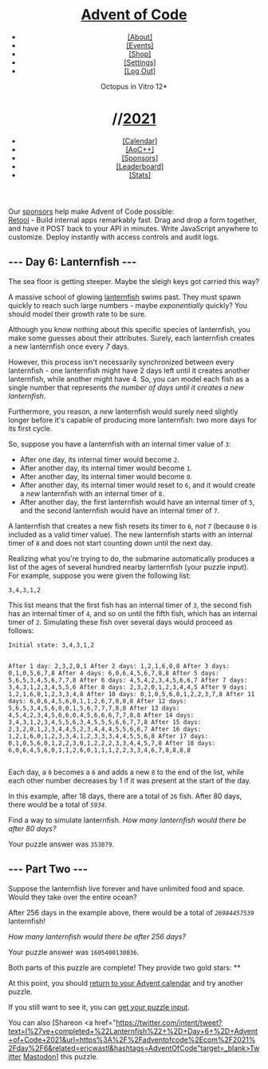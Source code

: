<!DOCTYPE html><html lang=en-us><meta content="text/html; charset=UTF-8"http-equiv=content-type><meta charset=utf-8><title>Day 6 - Advent of Code 2021</title><!--[if lt IE 9]><script src=/static/html5.js></script><![endif]--><link href=shared_files/css.css rel=stylesheet><link href=shared_files/style.css rel=stylesheet><link href=shared_files/highcontrast.css rel="stylesheet alternate"title="High Contrast"><link href=https://adventofcode.com/favicon.png rel="shortcut icon"><header><div><h1 class=title-global><a href=https://adventofcode.com/ >Advent of Code</a></h1><nav><ul><li><a href=https://adventofcode.com/2021/about>[About]</a><li><a href=https://adventofcode.com/2021/events>[Events]</a><li><a href=https://teespring.com/stores/advent-of-code target=_blank>[Shop]</a><li><a href=https://adventofcode.com/2021/settings>[Settings]</a><li><a href=https://adventofcode.com/2021/auth/logout>[Log Out]</a></ul></nav><div class=user>Octopus in Vitro <span class=star-count>12*</span></div></div><div><h1 class=title-event><span class=title-event-wrap>//</span><a href=https://adventofcode.com/2021>2021</a><span class=title-event-wrap></span></h1><nav><ul><li><a href=https://adventofcode.com/2021>[Calendar]</a><li><a href=https://adventofcode.com/2021/support>[AoC++]</a><li><a href=https://adventofcode.com/2021/sponsors>[Sponsors]</a><li><a href=https://adventofcode.com/2021/leaderboard>[Leaderboard]</a><li><a href=https://adventofcode.com/2021/stats>[Stats]</a></ul></nav></div></header><div id=sidebar><div id=sponsor><div class=quiet>Our <a href=https://adventofcode.com/2021/sponsors>sponsors</a> help make Advent of Code possible:</div><div class=sponsor><a href="https://retool.com/?utm_source=sponsor&utm_medium=event&utm_campaign=adventofcode"target=_blank onclick='ga&&ga("send","event","sponsor","sidebar",this.href)'rel=noopener>Retool</a> - Build internal apps remarkably fast. Drag and drop a form together, and have it POST back to your API in minutes. Write JavaScript anywhere to customize. Deploy instantly with access controls and audit logs.</div></div></div><main><script async src=shared_files/analytics.js></script><script>window.addEventListener("click",function(e,t,n){"CODE"===e.target.nodeName&&3===e.detail&&(t=window.getSelection(),t.removeAllRanges(),n=document.createRange(),n.selectNodeContents(e.target),t.addRange(n))})</script><article class=day-desc><h2>--- Day 6: Lanternfish ---</h2><p>The sea floor is getting steeper. Maybe the sleigh keys got carried this way?<p>A massive school of glowing <a href=https://en.wikipedia.org/wiki/Lanternfish target=_blank>lanternfish</a> swims past. They must spawn quickly to reach such large numbers - maybe <em>exponentially</em> quickly? You should model their growth rate to be sure.<p>Although you know nothing about this specific species of lanternfish, you make some guesses about their attributes. Surely, <span title="I heard you like lanternfish.">each lanternfish creates a new lanternfish</span> once every <em>7</em> days.<p>However, this process isn't necessarily synchronized between every lanternfish - one lanternfish might have 2 days left until it creates another lanternfish, while another might have 4. So, you can model each fish as a single number that represents <em>the number of days until it creates a new lanternfish</em>.<p>Furthermore, you reason, a <em>new</em> lanternfish would surely need slightly longer before it's capable of producing more lanternfish: two more days for its first cycle.<p>So, suppose you have a lanternfish with an internal timer value of <code>3</code>:<ul><li>After one day, its internal timer would become <code>2</code>.<li>After another day, its internal timer would become <code>1</code>.<li>After another day, its internal timer would become <code>0</code>.<li>After another day, its internal timer would reset to <code>6</code>, and it would create a <em>new</em> lanternfish with an internal timer of <code>8</code>.<li>After another day, the first lanternfish would have an internal timer of <code>5</code>, and the second lanternfish would have an internal timer of <code>7</code>.</ul><p>A lanternfish that creates a new fish resets its timer to <code>6</code>, <em>not <code>7</code></em> (because <code>0</code> is included as a valid timer value). The new lanternfish starts with an internal timer of <code>8</code> and does not start counting down until the next day.<p>Realizing what you're trying to do, the submarine automatically produces a list of the ages of several hundred nearby lanternfish (your puzzle input). For example, suppose you were given the following list:<pre><code>3,4,3,1,2</code></pre><p>This list means that the first fish has an internal timer of <code>3</code>, the second fish has an internal timer of <code>4</code>, and so on until the fifth fish, which has an internal timer of <code>2</code>. Simulating these fish over several days would proceed as follows:<pre><code>Initial state: 3,4,3,1,2
After  1 day:  2,3,2,0,1
After  2 days: 1,2,1,6,0,8
After  3 days: 0,1,0,5,6,7,8
After  4 days: 6,0,6,4,5,6,7,8,8
After  5 days: 5,6,5,3,4,5,6,7,7,8
After  6 days: 4,5,4,2,3,4,5,6,6,7
After  7 days: 3,4,3,1,2,3,4,5,5,6
After  8 days: 2,3,2,0,1,2,3,4,4,5
After  9 days: 1,2,1,6,0,1,2,3,3,4,8
After 10 days: 0,1,0,5,6,0,1,2,2,3,7,8
After 11 days: 6,0,6,4,5,6,0,1,1,2,6,7,8,8,8
After 12 days: 5,6,5,3,4,5,6,0,0,1,5,6,7,7,7,8,8
After 13 days: 4,5,4,2,3,4,5,6,6,0,4,5,6,6,6,7,7,8,8
After 14 days: 3,4,3,1,2,3,4,5,5,6,3,4,5,5,5,6,6,7,7,8
After 15 days: 2,3,2,0,1,2,3,4,4,5,2,3,4,4,4,5,5,6,6,7
After 16 days: 1,2,1,6,0,1,2,3,3,4,1,2,3,3,3,4,4,5,5,6,8
After 17 days: 0,1,0,5,6,0,1,2,2,3,0,1,2,2,2,3,3,4,4,5,7,8
After 18 days: 6,0,6,4,5,6,0,1,1,2,6,0,1,1,1,2,2,3,3,4,6,7,8,8,8,8
</code></pre><p>Each day, a <code>0</code> becomes a <code>6</code> and adds a new <code>8</code> to the end of the list, while each other number decreases by 1 if it was present at the start of the day.<p>In this example, after 18 days, there are a total of <code>26</code> fish. After 80 days, there would be a total of <code><em>5934</em></code>.<p>Find a way to simulate lanternfish. <em>How many lanternfish would there be after 80 days?</em></article><p>Your puzzle answer was <code>353079</code>.<article class=day-desc><h2 id=part2>--- Part Two ---</h2><p>Suppose the lanternfish live forever and have unlimited food and space. Would they take over the entire ocean?<p>After 256 days in the example above, there would be a total of <code><em>26984457539</em></code> lanternfish!<p><em>How many lanternfish would there be after 256 days?</em></article><p>Your puzzle answer was <code>1605400130036</code>.<p class=day-success>Both parts of this puzzle are complete! They provide two gold stars: **<p>At this point, you should <a href=https://adventofcode.com/2021>return to your Advent calendar</a> and try another puzzle.<p>If you still want to see it, you can <a href=https://adventofcode.com/2021/day/6/input target=_blank>get your puzzle input</a>.<p>You can also <span class=share>[Share<span class=share-content>on <a href="https://twitter.com/intent/tweet?text=I%27ve+completed+%22Lanternfish%22+%2D+Day+6+%2D+Advent+of+Code+2021&url=https%3A%2F%2Fadventofcode%2Ecom%2F2021%2Fday%2F6&related=ericwastl&hashtags=AdventOfCode"target=_blank>Twitter</a> <a href=javascript:void(0); target=_blank onclick='var e=prompt("Mastodon Instance / Server Name?");return"string"==typeof e&&e.length?void(this.href="https://"+e+"/share?text=I%27ve+completed+%22Lanternfish%22+%2D+Day+6+%2D+Advent+of+Code+2021+%23AdventOfCode+https%3A%2F%2Fadventofcode%2Ecom%2F2021%2Fday%2F6"):!1'>Mastodon</a></span>]</span> this puzzle.</main><script>!function(e,a,n,t,c,o,s){e.GoogleAnalyticsObject=c,e[c]=e[c]||function(){(e[c].q=e[c].q||[]).push(arguments)},e[c].l=1*new Date,o=a.createElement(n),s=a.getElementsByTagName(n)[0],o.async=1,o.src=t,s.parentNode.insertBefore(o,s)}(window,document,"script","//www.google-analytics.com/analytics.js","ga"),ga("create","UA-69522494-1","auto"),ga("set","anonymizeIp",!0),ga("send","pageview")</script>
